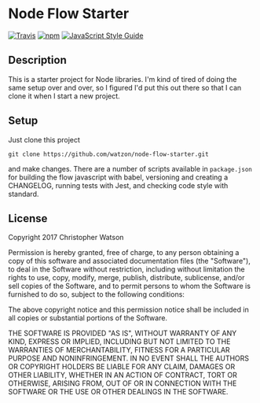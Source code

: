 # Node Flow Starter

[![Travis](https://img.shields.io/travis/rust-lang/rust.svg?style=for-the-badge)]() [![npm](https://img.shields.io/npm/v/npm.svg?style=for-the-badge)]() [![JavaScript Style Guide](https://img.shields.io/badge/code_style-standard-brightgreen.svg?style=for-the-badge)](https://standardjs.com)

## Description

This is a starter project for Node libraries. I'm kind of tired of doing the same setup over and over, so I figured I'd put this out there so that I can clone it when I start a new project.

## Setup 

Just clone this project

```
git clone https://github.com/watzon/node-flow-starter.git
```

and make changes. There are a number of scripts available in `package.json` for building the flow javascript with babel, versioning and creating a CHANGELOG, running tests with Jest, and checking code style with standard.

## License

Copyright 2017 Christopher Watson

Permission is hereby granted, free of charge, to any person obtaining a copy of this software and associated documentation files (the "Software"), to deal in the Software without restriction, including without limitation the rights to use, copy, modify, merge, publish, distribute, sublicense, and/or sell copies of the Software, and to permit persons to whom the Software is furnished to do so, subject to the following conditions:

The above copyright notice and this permission notice shall be included in all copies or substantial portions of the Software.

THE SOFTWARE IS PROVIDED "AS IS", WITHOUT WARRANTY OF ANY KIND, EXPRESS OR IMPLIED, INCLUDING BUT NOT LIMITED TO THE WARRANTIES OF MERCHANTABILITY, FITNESS FOR A PARTICULAR PURPOSE AND NONINFRINGEMENT. IN NO EVENT SHALL THE AUTHORS OR COPYRIGHT HOLDERS BE LIABLE FOR ANY CLAIM, DAMAGES OR OTHER LIABILITY, WHETHER IN AN ACTION OF CONTRACT, TORT OR OTHERWISE, ARISING FROM, OUT OF OR IN CONNECTION WITH THE SOFTWARE OR THE USE OR OTHER DEALINGS IN THE SOFTWARE.